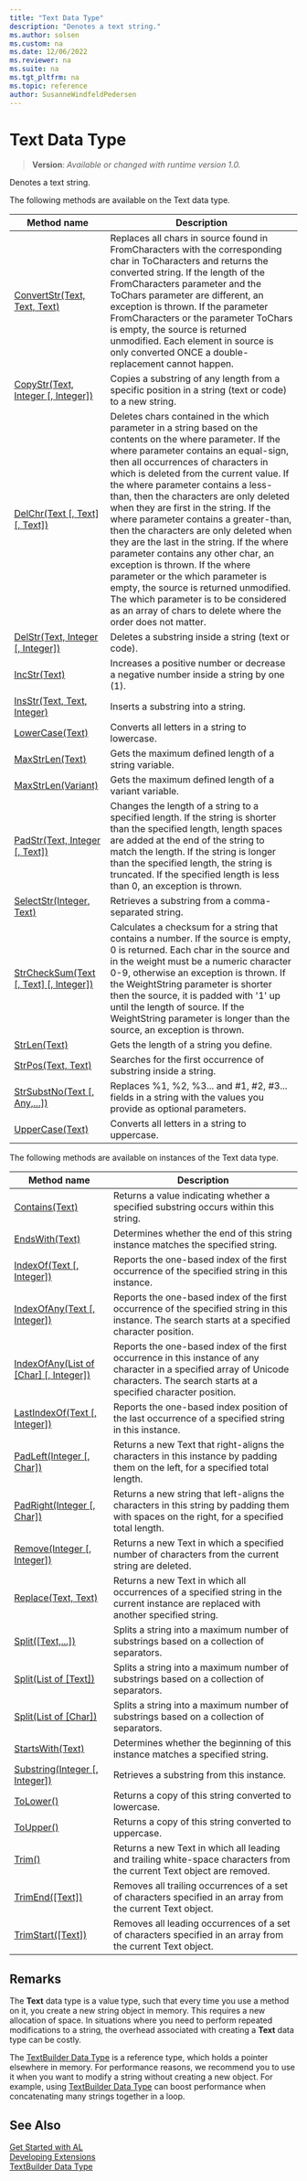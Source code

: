 ```yaml
---
title: "Text Data Type"
description: "Denotes a text string."
ms.author: solsen
ms.custom: na
ms.date: 12/06/2022
ms.reviewer: na
ms.suite: na
ms.tgt_pltfrm: na
ms.topic: reference
author: SusanneWindfeldPedersen
---
```

[//]: # (START>DO_NOT_EDIT)
[//]: # (IMPORTANT:Do not edit any of the content between here and the END>DO_NOT_EDIT.)
[//]: # (Any modifications should be made in the .xml files in the ModernDev repo.)
# Text Data Type
> **Version**: _Available or changed with runtime version 1.0._

Denotes a text string.


The following methods are available on the Text data type.


|Method name|Description|
|-----------|-----------|
|[ConvertStr(Text, Text, Text)](text-convertstr-method.md)|Replaces all chars in source found in FromCharacters with the corresponding char in ToCharacters and returns the converted string. If the length of the FromCharacters parameter and the ToChars parameter are different, an exception is thrown. If the parameter FromCharacters or the parameter ToChars is empty, the source is returned unmodified. Each element in source is only converted ONCE a double-replacement cannot happen.|
|[CopyStr(Text, Integer [, Integer])](text-copystr-method.md)|Copies a substring of any length from a specific position in a string (text or code) to a new string.|
|[DelChr(Text [, Text] [, Text])](text-delchr-method.md)|Deletes chars contained in the which parameter in a string based on the contents on the where parameter. If the where parameter contains an equal-sign, then all occurrences of characters in which is deleted from the current value. If the where parameter contains a less-than, then the characters are only deleted when they are first in the string. If the where parameter contains a greater-than, then the characters are only deleted when they are the last in the string. If the where parameter contains any other char, an exception is thrown. If the where parameter or the which parameter is empty, the source is returned unmodified. The which parameter is to be considered as an array of chars to delete where the order does not matter.|
|[DelStr(Text, Integer [, Integer])](text-delstr-method.md)|Deletes a substring inside a string (text or code).|
|[IncStr(Text)](text-incstr-method.md)|Increases a positive number or decrease a negative number inside a string by one (1).|
|[InsStr(Text, Text, Integer)](text-insstr-method.md)|Inserts a substring into a string.|
|[LowerCase(Text)](text-lowercase-method.md)|Converts all letters in a string to lowercase.|
|[MaxStrLen(Text)](text-maxstrlen-string-method.md)|Gets the maximum defined length of a string variable.|
|[MaxStrLen(Variant)](text-maxstrlen-variant-method.md)|Gets the maximum defined length of a variant variable.|
|[PadStr(Text, Integer [, Text])](text-padstr-method.md)|Changes the length of a string to a specified length. If the string is shorter than the specified length, length spaces are added at the end of the string to match the length. If the string is longer than the specified length, the string is truncated. If the specified length is less than 0, an exception is thrown.|
|[SelectStr(Integer, Text)](text-selectstr-method.md)|Retrieves a substring from a comma-separated string.|
|[StrCheckSum(Text [, Text] [, Integer])](text-strchecksum-method.md)|Calculates a checksum for a string that contains a number. If the source is empty, 0 is returned. Each char in the source and in the weight must be a numeric character 0-9, otherwise an exception is thrown. If the WeightString parameter is shorter then the source, it is padded with '1' up until the length of source. If the WeightString parameter is longer than the source, an exception is thrown.|
|[StrLen(Text)](text-strlen-method.md)|Gets the length of a string you define.|
|[StrPos(Text, Text)](text-strpos-method.md)|Searches for the first occurrence of substring inside a string.|
|[StrSubstNo(Text [, Any,...])](text-strsubstno-method.md)|Replaces %1, %2, %3... and #1, #2, #3... fields in a string with the values you provide as optional parameters.|
|[UpperCase(Text)](text-uppercase-method.md)|Converts all letters in a string to uppercase.|

The following methods are available on instances of the Text data type.

|Method name|Description|
|-----------|-----------|
|[Contains(Text)](text-contains-method.md)|Returns a value indicating whether a specified substring occurs within this string.|
|[EndsWith(Text)](text-endswith-method.md)|Determines whether the end of this string instance matches the specified string.|
|[IndexOf(Text [, Integer])](text-indexof-method.md)|Reports the one-based index of the first occurrence of the specified string in this instance.|
|[IndexOfAny(Text [, Integer])](text-indexofany-text-integer-method.md)|Reports the one-based index of the first occurrence of the specified string in this instance. The search starts at a specified character position.|
|[IndexOfAny(List of [Char] [, Integer])](text-indexofany-list[char]-integer-method.md)|Reports the one-based index of the first occurrence in this instance of any character in a specified array of Unicode characters. The search starts at a specified character position.|
|[LastIndexOf(Text [, Integer])](text-lastindexof-method.md)|Reports the one-based index position of the last occurrence of a specified string in this instance.|
|[PadLeft(Integer [, Char])](text-padleft-method.md)|Returns a new Text that right-aligns the characters in this instance by padding them on the left, for a specified total length.|
|[PadRight(Integer [, Char])](text-padright-method.md)|Returns a new string that left-aligns the characters in this string by padding them with spaces on the right, for a specified total length.|
|[Remove(Integer [, Integer])](text-remove-method.md)|Returns a new Text in which a specified number of characters from the current string are deleted.|
|[Replace(Text, Text)](text-replace-method.md)|Returns a new Text in which all occurrences of a specified string in the current instance are replaced with another specified string.|
|[Split([Text,...])](text-split-text-method.md)|Splits a string into a maximum number of substrings based on a collection of separators.|
|[Split(List of [Text])](text-split-list[text]-method.md)|Splits a string into a maximum number of substrings based on a collection of separators.|
|[Split(List of [Char])](text-split-list[char]-method.md)|Splits a string into a maximum number of substrings based on a collection of separators.|
|[StartsWith(Text)](text-startswith-method.md)|Determines whether the beginning of this instance matches a specified string.|
|[Substring(Integer [, Integer])](text-substring-method.md)|Retrieves a substring from this instance.|
|[ToLower()](text-tolower-method.md)|Returns a copy of this string converted to lowercase.|
|[ToUpper()](text-toupper-method.md)|Returns a copy of this string converted to uppercase.|
|[Trim()](text-trim-method.md)|Returns a new Text in which all leading and trailing white-space characters from the current Text object are removed.|
|[TrimEnd([Text])](text-trimend-method.md)|Removes all trailing occurrences of a set of characters specified in an array from the current Text object.|
|[TrimStart([Text])](text-trimstart-method.md)|Removes all leading occurrences of a set of characters specified in an array from the current Text object.|

[//]: # (IMPORTANT: END>DO_NOT_EDIT)

## Remarks

The **Text** data type is a value type, such that every time you use a method on it, you create a new string object in memory. This requires a new allocation of space. In situations where you need to perform repeated modifications to a string, the overhead associated with creating a **Text** data type can be costly.  

The [TextBuilder Data Type](../textbuilder/textbuilder-data-type.md) is a reference type, which holds a pointer elsewhere in memory. For performance reasons, we recommend you to use it when you want to modify a string without creating a new object. For example, using [TextBuilder Data Type](../textbuilder/textbuilder-data-type.md)  can boost performance when concatenating many strings together in a loop.

## See Also  
[Get Started with AL](../../devenv-get-started.md)  
[Developing Extensions](../../devenv-dev-overview.md)  
[TextBuilder Data Type](../textbuilder/textbuilder-data-type.md)